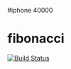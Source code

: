 #iphone 40000
# fibonacci
[![Build Status](http://34.93.245.235/buildStatus/icon?job=fibonacci)](http://34.93.245.235/job/fibonacci/)
